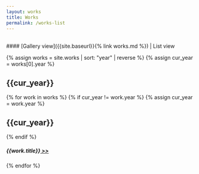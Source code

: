 ```yaml
---
layout: works
title: Works
permalink: /works-list
---
```

<br>
<div>
#### [Gallery view]({{site.baseurl}}{% link works.md %}) | List view

{% assign works = site.works | sort: "year" | reverse %}
{% assign cur_year = works[0].year %}
## {{cur_year}}
{% for work in works %}
  {% if cur_year != work.year %}
    {% assign cur_year = work.year %}
<br>
## {{cur_year}}
  {% endif %}
##### {{work.title}}[ >>]({{site.baseurl}}{{work.url}})
{% endfor %}
<div>